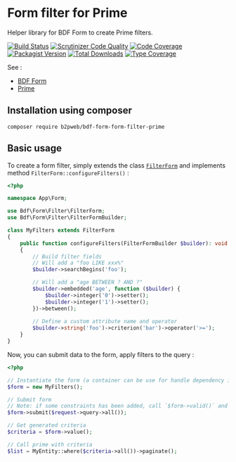 # Form filter for Prime

Helper library for BDF Form to create Prime filters.

[![Build Status](https://travis-ci.org/b2pweb/bdf-form-filter-prime.svg?branch=master)](https://travis-ci.org/b2pweb/bdf-form-filter-prime)
[![Scrutinizer Code Quality](https://scrutinizer-ci.com/g/b2pweb/bdf-form-filter-prime/badges/quality-score.png?b=master)](https://scrutinizer-ci.com/g/b2pweb/bdf-form-filter-prime/?branch=master)
[![Code Coverage](https://scrutinizer-ci.com/g/b2pweb/bdf-form-filter-prime/badges/coverage.png?b=master)](https://scrutinizer-ci.com/g/b2pweb/bdf-form-filter-prime/?branch=master)
[![Packagist Version](https://img.shields.io/packagist/v/b2pweb/bdf-form-filter-prime.svg)](https://packagist.org/packages/b2pweb/bdf-form-filter-prime)
[![Total Downloads](https://img.shields.io/packagist/dt/b2pweb/bdf-form-filter-prime.svg)](https://packagist.org/packages/b2pweb/bdf-form-filter-prime)
[![Type Coverage](https://shepherd.dev/github/b2pweb/bdf-form-filter-prime/coverage.svg)](https://shepherd.dev/github/b2pweb/bdf-form-filter-prime)

See :
- [BDF Form](https://github.com/b2pweb/bdf-form)
- [Prime](https://github.com/b2pweb/bdf-prime)

## Installation using composer

```
composer require b2pweb/bdf-form-form-filter-prime
```

## Basic usage

To create a form filter, simply extends the class [`FilterForm`](src/FilterForm.php) and implements method `FilterForm::configureFilters()` :

```php
<?php

namespace App\Form;

use Bdf\Form\Filter\FilterForm;
use Bdf\Form\Filter\FilterFormBuilder;

class MyFilters extends FilterForm
{
    public function configureFilters(FilterFormBuilder $builder): void
    {
        // Build filter fields
        // Will add a "foo LIKE xxx%"
        $builder->searchBegins('foo');

        // Will add a "age BETWEEN ? AND ?"
        $builder->embedded('age', function ($builder) {
            $builder->integer('0')->setter();
            $builder->integer('1')->setter();
        })->between();
        
        // Define a custom attribute name and operator
        $builder->string('foo')->criterion('bar')->operator('>=');
    }
}
```

Now, you can submit data to the form, apply filters to the query :

```php
<?php

// Instantiate the form (a container can be use for handle dependency injection)
$form = new MyFilters();

// Submit form
// Note: if some constraints has been added, call `$form->valid()` and `$form->error()` to check errors
$form->submit($request->query->all());

// Get generated criteria
$criteria = $form->value();

// Call prime with criteria
$list = MyEntity::where($criteria->all())->paginate();
```
